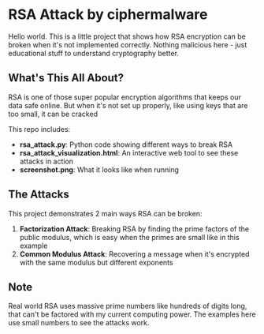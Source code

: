 # RSA Attack by ciphermalware

Hello world. This is a little project that shows how RSA encryption can be broken when it's not implemented correctly. Nothing malicious here - just educational stuff to understand cryptography better.

## What's This All About?

RSA is one of those super popular encryption algorithms that keeps our data safe online. But when it's not set up properly, like using keys that are too small, it can be cracked

This repo includes:

- **rsa_attack.py**: Python code showing different ways to break RSA
- **rsa_attack_visualization.html**: An interactive web tool to see these attacks in action
- **screenshot.png**: What it looks like when running

## The Attacks

This project demonstrates 2 main ways RSA can be broken:

1. **Factorization Attack**: Breaking RSA by finding the prime factors of the public modulus, which is easy when the primes are small like in this example
2. **Common Modulus Attack**: Recovering a message when it's encrypted with the same modulus but different exponents


## Note

Real world RSA uses massive prime numbers like hundreds of digits long, that can't be factored with my current computing power. The examples here use small numbers to see the attacks work.

